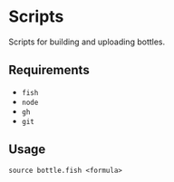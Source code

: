 # Scripts

Scripts for building and uploading bottles.

## Requirements

- `fish`
- `node`
- `gh`
- `git`

## Usage

```
source bottle.fish <formula>
```
